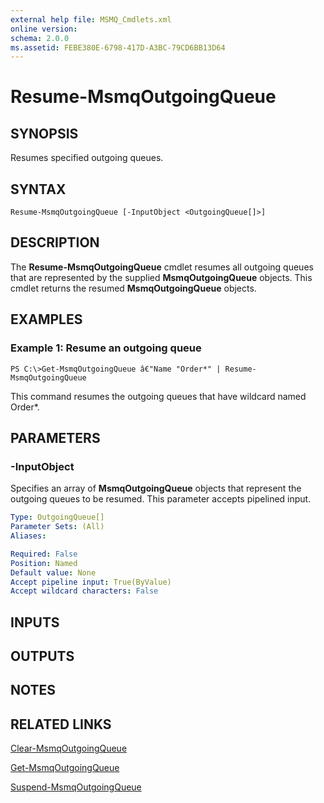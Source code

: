 ```yaml
---
external help file: MSMQ_Cmdlets.xml
online version: 
schema: 2.0.0
ms.assetid: FEBE380E-6798-417D-A3BC-79CD6BB13D64
---
```


# Resume-MsmqOutgoingQueue

## SYNOPSIS
Resumes specified outgoing queues.

## SYNTAX

```
Resume-MsmqOutgoingQueue [-InputObject <OutgoingQueue[]>]
```

## DESCRIPTION
The **Resume-MsmqOutgoingQueue** cmdlet resumes all outgoing queues that are represented by the supplied **MsmqOutgoingQueue** objects.
This cmdlet returns the resumed **MsmqOutgoingQueue** objects.

## EXAMPLES

### Example 1: Resume an outgoing queue
```
PS C:\>Get-MsmqOutgoingQueue â€"Name "Order*" | Resume-MsmqOutgoingQueue
```

This command resumes the outgoing queues that have wildcard named Order*.

## PARAMETERS

### -InputObject
Specifies an array of **MsmqOutgoingQueue** objects that represent the outgoing queues to be resumed.
This parameter accepts pipelined input.

```yaml
Type: OutgoingQueue[]
Parameter Sets: (All)
Aliases: 

Required: False
Position: Named
Default value: None
Accept pipeline input: True(ByValue)
Accept wildcard characters: False
```

## INPUTS

## OUTPUTS

## NOTES

## RELATED LINKS

[Clear-MsmqOutgoingQueue](./Clear-MsmqOutgoingQueue.md)

[Get-MsmqOutgoingQueue](./Get-MsmqOutgoingQueue.md)

[Suspend-MsmqOutgoingQueue](./Suspend-MsmqOutgoingQueue.md)

